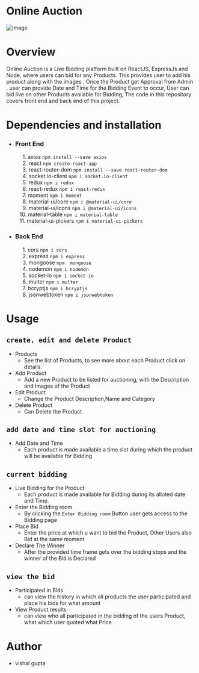 # Online Auction
![image](https://s3.us-east-2.amazonaws.com/my-auction/auction.jpg)
# Overview
Online Auction is a Live Bidding platform built on ReactJS, ExpressJs and Node, where users can bid for any Products. This provides user to add his product along with the images , Once the Product get Approval from Admin , user can provide Date and Time for the Bidding Event to occur, User can bid live on other Products available for Bidding, The code in this repository covers front end and back end of this project.

# Dependencies and installation
*  ### Front End ###
&nbsp;&nbsp;&nbsp;&nbsp;&nbsp;&nbsp;&nbsp;&nbsp;&nbsp;&nbsp; 1. axios `npm install --save axios`<br/>
&nbsp;&nbsp;&nbsp;&nbsp;&nbsp;&nbsp;&nbsp;&nbsp;&nbsp;&nbsp; 2. react `npm create-react-app`<br/>
&nbsp;&nbsp;&nbsp;&nbsp;&nbsp;&nbsp;&nbsp;&nbsp;&nbsp;&nbsp; 3. react-router-dom `npm install --save react-router-dom`<br/>
&nbsp;&nbsp;&nbsp;&nbsp;&nbsp;&nbsp;&nbsp;&nbsp;&nbsp;&nbsp; 4. socket.io-client `npm i socket.io-client`<br/>
&nbsp;&nbsp;&nbsp;&nbsp;&nbsp;&nbsp;&nbsp;&nbsp;&nbsp;&nbsp; 5. redux `npm i redux`<br/>
&nbsp;&nbsp;&nbsp;&nbsp;&nbsp;&nbsp;&nbsp;&nbsp;&nbsp;&nbsp; 6. react-redux `npm i react-redux`<br/>
&nbsp;&nbsp;&nbsp;&nbsp;&nbsp;&nbsp;&nbsp;&nbsp;&nbsp;&nbsp; 7. moment `npm i moment`<br/>
&nbsp;&nbsp;&nbsp;&nbsp;&nbsp;&nbsp;&nbsp;&nbsp;&nbsp;&nbsp; 8. material-ui/core `npm i @material-ui/core`<br/>
&nbsp;&nbsp;&nbsp;&nbsp;&nbsp;&nbsp;&nbsp;&nbsp;&nbsp;&nbsp; 9. material-ui/icons `npm i @material-ui/icons`<br/>
&nbsp;&nbsp;&nbsp;&nbsp;&nbsp;&nbsp;&nbsp;&nbsp; 10. material-table `npm i material-table`<br/>
&nbsp;&nbsp;&nbsp;&nbsp;&nbsp;&nbsp;&nbsp;&nbsp; 11. material-ui-pickers `npm i material-ui-pickers`<br/>

*  ### Back End ###
&nbsp;&nbsp;&nbsp;&nbsp;&nbsp;&nbsp;&nbsp;&nbsp;&nbsp;&nbsp; 1. cors `npm i cors`<br/>
&nbsp;&nbsp;&nbsp;&nbsp;&nbsp;&nbsp;&nbsp;&nbsp;&nbsp;&nbsp; 2. express `npm i express`<br/>
&nbsp;&nbsp;&nbsp;&nbsp;&nbsp;&nbsp;&nbsp;&nbsp;&nbsp;&nbsp; 3. mongoose `npm  mongoose`<br/>
&nbsp;&nbsp;&nbsp;&nbsp;&nbsp;&nbsp;&nbsp;&nbsp;&nbsp;&nbsp; 4. nodemon `npm i nodemon`<br/>
&nbsp;&nbsp;&nbsp;&nbsp;&nbsp;&nbsp;&nbsp;&nbsp;&nbsp;&nbsp; 5. socket-io `npm i socket-io`<br/>
&nbsp;&nbsp;&nbsp;&nbsp;&nbsp;&nbsp;&nbsp;&nbsp;&nbsp;&nbsp; 6. multer `npm i multer`<br/>
&nbsp;&nbsp;&nbsp;&nbsp;&nbsp;&nbsp;&nbsp;&nbsp;&nbsp;&nbsp; 7. bcryptjs `npm i bcryptjs`<br/>
&nbsp;&nbsp;&nbsp;&nbsp;&nbsp;&nbsp;&nbsp;&nbsp;&nbsp;&nbsp; 8. jsonwebtoken `npm i jsonwebtoken`<br/>

# Usage
## `create, edit and delete Product` ##

* Products
  * See the list of Products, to see more about each Product click on details.
* Add Product
  * Add a new Product to be listed for auctioning, with the Description and Images of the Product
* Edit Product
  * Change the Product Description,Name and Category
* Delete Product
  * Can Delete the Product
  
## `add date and time slot for auctioning` ##
* Add Date and Time
  * Each product is made available a time slot during which the product will be available for Bidding
  
## `current bidding` ##
* Live Bidding for the Product
  * Each product is made available for Bidding during its alloted date and Time.
* Enter the Bidding room
  * By clicking the `Enter Bidding room` Button user gets access to the Bidding page
* Place Bid
  * Enter the price at which u want to bid the Product, Other Users also Bid at the same moment
* Declare The Winner
  * After the provided time frame gets over the bidding stops and the winner of the Bid is Declared
  
## `view the bid` ##
* Participated in Bids
  * can view the history in which all products the user participated and place his bids for what amount
* View Product results
  * can view who all participated in the bidding of the users Product, what which user quoted what Price
  
# Author

 * vishal gupta




